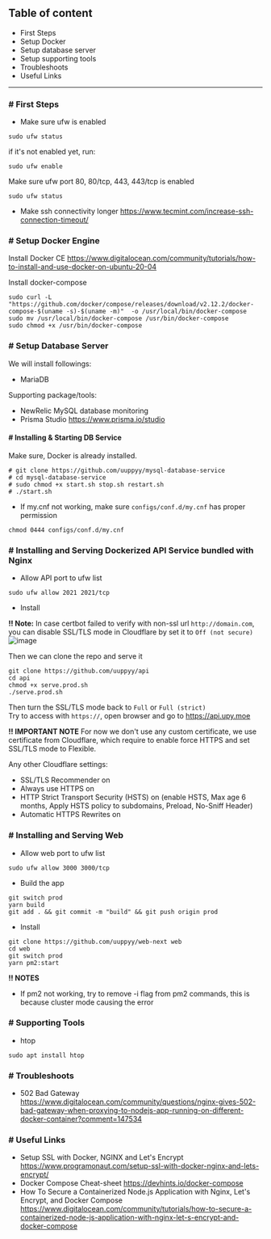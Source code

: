 ## Table of content

- First Steps
- Setup Docker
- Setup database server
- Setup supporting tools
- Troubleshoots
- Useful Links

<hr>

### # First Steps

- Make sure ufw is enabled
```
sudo ufw status
```

if it's not enabled yet, run:
```
sudo ufw enable
```

Make sure ufw port 80, 80/tcp, 443, 443/tcp is enabled
```
sudo ufw status
```

- Make ssh connectivity longer https://www.tecmint.com/increase-ssh-connection-timeout/

### # Setup Docker Engine

Install Docker CE
https://www.digitalocean.com/community/tutorials/how-to-install-and-use-docker-on-ubuntu-20-04

Install docker-compose
```
sudo curl -L "https://github.com/docker/compose/releases/download/v2.12.2/docker-compose-$(uname -s)-$(uname -m)"  -o /usr/local/bin/docker-compose
sudo mv /usr/local/bin/docker-compose /usr/bin/docker-compose
sudo chmod +x /usr/bin/docker-compose
```

### # Setup Database Server

We will install followings:
- MariaDB

Supporting package/tools:
- NewRelic MySQL database monitoring
- Prisma Studio https://www.prisma.io/studio

#### # Installing & Starting DB Service

Make sure, Docker is already installed.

```
# git clone https://github.com/uuppyy/mysql-database-service
# cd mysql-database-service
# sudo chmod +x start.sh stop.sh restart.sh
# ./start.sh
```

* If my.cnf not working, make sure `configs/conf.d/my.cnf` has proper permission
```
chmod 0444 configs/conf.d/my.cnf
```

### # Installing and Serving Dockerized API Service bundled with Nginx

- Allow API port to ufw list
```
sudo ufw allow 2021 2021/tcp
```

- Install

**!! Note:** In case certbot failed to verify with non-ssl url `http://domain.com`, you can disable SSL/TLS mode in Cloudflare by set it to `Off (not secure)`
![image](https://user-images.githubusercontent.com/7555972/202084572-5245cde5-b290-43fc-a880-dac351e198f1.png)

Then we can clone the repo and serve it
```
git clone https://github.com/uuppyy/api
cd api
chmod +x serve.prod.sh
./serve.prod.sh
```

Then turn the SSL/TLS mode back to `Full` or `Full (strict)`<br>
Try to access with `https://`, open browser and go to https://api.upy.moe

**!! IMPORTANT NOTE**
For now we don't use any custom certificate, we use certificate from Cloudflare, which require to enable force HTTPS and set SSL/TLS mode to Flexible.<br>

Any other Cloudflare settings:
- SSL/TLS Recommender on
- Always use HTTPS on
- HTTP Strict Transport Security (HSTS) on (enable HSTS, Max age 6 months, Apply HSTS policy to subdomains, Preload, No-Sniff Header)
- Automatic HTTPS Rewrites on

### # Installing and Serving Web

- Allow web port to ufw list
```
sudo ufw allow 3000 3000/tcp
```

- Build the app
```
git switch prod
yarn build
git add . && git commit -m "build" && git push origin prod
```

- Install
```
git clone https://github.com/uuppyy/web-next web
cd web
git switch prod
yarn pm2:start
```

**!! NOTES**
- If pm2 not working, try to remove -i flag from pm2 commands, this is because cluster mode causing the error

### # Supporting Tools

- htop
```
sudo apt install htop
```

### # Troubleshoots

- 502 Bad Gateway https://www.digitalocean.com/community/questions/nginx-gives-502-bad-gateway-when-proxying-to-nodejs-app-running-on-different-docker-container?comment=147534

### # Useful Links
- Setup SSL with Docker, NGINX and Let's Encrypt https://www.programonaut.com/setup-ssl-with-docker-nginx-and-lets-encrypt/
- Docker Compose Cheat-sheet https://devhints.io/docker-compose
- How To Secure a Containerized Node.js Application with Nginx, Let's Encrypt, and Docker Compose https://www.digitalocean.com/community/tutorials/how-to-secure-a-containerized-node-js-application-with-nginx-let-s-encrypt-and-docker-compose
